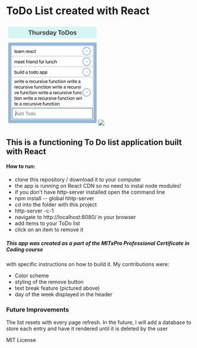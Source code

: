 # ToDo List created with React
<img src="todolist.png" width=250px/><img src="error.png" width=250px/>

## This is a functioning To Do list application built with React

#### How to run: 
- clone this repository / download it to your computer
- the app is running on React CDN so no need to instal node modules!
- if you don't have http-server installed open the command line
- npm install -- global hhtp-server
- cd into the folder with this project 
- http-server -c-1
- navigate to http://localhost:8080/ in your browser
- add items to your ToDo list
- click on an item to remove it  

##### This app was created as a part of the MITxPro Professional Certificate in Coding course
with specific instructions on how to build it. My contributions were: 
- Color scheme
- styling of the remove button
- text break feature (pictured above)
- day of the week displayed in the header

### Future Improvements
The list resets with every page refresh. In the future, I will add a database to store each entry and have it rendered until it is deleted by the user


MIT License 

